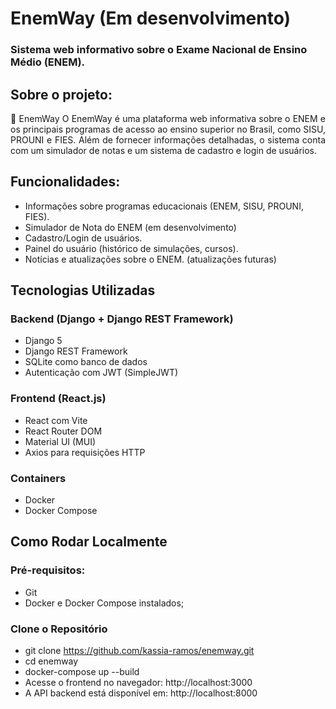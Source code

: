 # EnemWay (Em desenvolvimento)

### Sistema web informativo sobre o Exame Nacional de Ensino Médio (ENEM).

## Sobre o projeto: 

<p align="justify">
🧠 EnemWay
O EnemWay é uma plataforma web informativa sobre o ENEM e os principais programas de acesso ao ensino superior no Brasil, como SISU, PROUNI e FIES. Além de fornecer informações detalhadas, o sistema conta com um simulador de notas e um sistema de cadastro e login de usuários.
</p>

## Funcionalidades:

- Informações sobre programas educacionais (ENEM, SISU, PROUNI, FIES).
- Simulador de Nota do ENEM (em desenvolvimento)
- Cadastro/Login de usuários.
- Painel do usuário (histórico de simulações, cursos).
- Notícias e atualizações sobre o ENEM. (atualizações futuras)

## Tecnologias Utilizadas

### Backend (Django + Django REST Framework)

- Django 5
- Django REST Framework
- SQLite como banco de dados
- Autenticação com JWT (SimpleJWT)

### Frontend (React.js)
- React com Vite
- React Router DOM
- Material UI (MUI)
- Axios para requisições HTTP

### Containers
- Docker
- Docker Compose

## Como Rodar Localmente
### Pré-requisitos:
- Git
- Docker e Docker Compose instalados;

### Clone o Repositório
- git clone https://github.com/kassia-ramos/enemway.git
- cd enemway
- docker-compose up --build
- Acesse o frontend no navegador: http://localhost:3000
- A API backend está disponível em: http://localhost:8000
